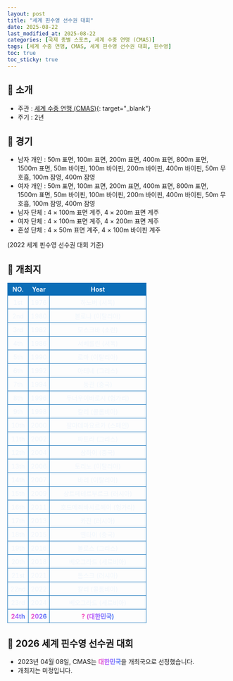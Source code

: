 ```yaml
---
layout: post
title: "세계 핀수영 선수권 대회"
date: 2025-08-22
last_modified_at: 2025-08-22
categories: [국제 종별 스포츠, 세계 수중 연맹 (CMAS)]
tags: [세계 수중 연맹, CMAS, 세계 핀수영 선수권 대회, 핀수영]
toc: true
toc_sticky: true
---
```

<style>
    /* 테이블 서식 */
    table {
        width: 100%;
        border-collapse: collapse;
        font-size: 14px;
        color: #f0f6fc;
      }
      th, td {
        border: 1px solid #0B6DB7;
        padding: 5px;
        text-align: center;
        font-weight: normal;
      }
</style>
## 📜 소개
* 주관 : [세계 수중 연맹 (CMAS)](https://www.cmas.org/){: target="_blank"}
* 주기 : 2년

## 📜 경기
* 남자 개인 : 50m 표면, 100m 표면, 200m 표면, 400m 표면, 800m 표면, 1500m 표면, 50m 바이핀, 100m 바이핀, 200m 바이핀, 400m 바이핀, 50m 무호흡, 100m 잠영, 400m 잠영
* 여자 개인 : 50m 표면, 100m 표면, 200m 표면, 400m 표면, 800m 표면, 1500m 표면, 50m 바이핀, 100m 바이핀, 200m 바이핀, 400m 바이핀, 50m 무호흡, 100m 잠영, 400m 잠영
* 남자 단체 : 4 × 100m 표면 계주, 4 × 200m 표면 계주
* 여자 단체 : 4 × 100m 표면 계주, 4 × 200m 표면 계주
* 혼성 단체 : 4 × 50m 표면 계주, 4 × 100m 바이핀 계주

(2022 세계 핀수영 선수권 대회 기준)

## 📜 개최지
<html>

<head>
    <meta charset="UTF-8">
</head>

<body>
    <table>
        <tr style="background: #0B6DB7;">
            <th style="width: 15%; font-weight: bold;">NO.</th>
            <th style="width: 15%; font-weight: bold;">Year</th>
            <th style="width: 70%; font-weight: bold;">Host</th>
        </tr>
        <tr>
            <th>1st</th>
            <th>1976</th>
            <th>하노버 (서독)</th>
        </tr>
        <tr>
            <th>2nd</th>
            <th>1980</th>
            <th>볼로냐 (이탈리아)</th>
        </tr>
        <tr>
            <th>3rd</th>
            <th>1982</th>
            <th>모스크바 (소련)</th>
        </tr>
        <tr>
            <th>4th</th>
            <th>1986</th>
            <th>서베를린 (서독)</th>
        </tr>
        <tr>
            <th>5th</th>
            <th>1990</th>
            <th>로마 (이탈리아)</th>
        </tr>
        <tr>
            <th>6th</th>
            <th>1992</th>
            <th>아테네 (그리스)</th>
        </tr>
        <tr>
            <th>7th</th>
            <th>1994</th>
            <th>둥관 (중국)</th>
        </tr>
        <tr>
            <th>8th</th>
            <th>1996</th>
            <th>두너우이바로시 (헝가리)</th>
        </tr>
        <tr>
            <th>9th</th>
            <th>1998</th>
            <th>칼리 (콜롬비아)</th>
        </tr>
        <tr>
            <th>10th</th>
            <th>2000</th>
            <th>팔마데마요르카 (스페인)</th>
        </tr>
        <tr>
            <th>11th</th>
            <th>2002</th>
            <th>파트라 (그리스)</th>
        </tr>
        <tr>
            <th>12th</th>
            <th>2004</th>
            <th>상하이 (중국)</th>
        </tr>
        <tr>
            <th>13th</th>
            <th>2006</th>
            <th>토리노 (이탈리아)</th>
        </tr>
        <tr>
            <th>14th</th>
            <th>2007</th>
            <th>바리 (이탈리아)</th>
        </tr>
        <tr>
            <th>15th</th>
            <th>2009</th>
            <th>상트페테르부르크 (러시아)</th>
        </tr>
        <tr>
            <th>16th</th>
            <th>2011</th>
            <th>호드메죄바샤르헤이 (헝가리)</th>
        </tr>
        <tr>
            <th>17th</th>
            <th>2013</th>
            <th>카잔 (러시아)</th>
        </tr>
        <tr>
            <th>18th</th>
            <th>2015</th>
            <th>옌타이 (중국)</th>
        </tr>
        <tr>
            <th>19th</th>
            <th>2016</th>
            <th>볼로스 (그리스)</th>
        </tr>
        <tr>
            <th>20th</th>
            <th>2018</th>
            <th>베오그라드 (세르비아)</th>
        </tr>
        <tr>
            <th>21st</th>
            <th>2021</th>
            <th>톰스크 (러시아)</th>
        </tr>
        <tr>
            <th>22nd</th>
            <th>2022</th>
            <th>칼리 (콜롬비아)</th>
        </tr>
        <tr>
            <th>23rd</th>
            <th>2024</th>
            <th>베오그라드 (세르비아)</th>
        </tr>
        <tr>
            <th><span style="background: text linear-gradient(to right, #FF43A8, #BE5DFA, #776CFF, #4172F2); font-weight: bold; -webkit-background-clip: text; -webkit-text-fill-color: transparent;">24th</span></th>
            <th><span style="background: text linear-gradient(to right, #FF43A8, #BE5DFA, #776CFF, #4172F2); font-weight: bold; -webkit-background-clip: text; -webkit-text-fill-color: transparent;">2026</span></th>
            <th><span style="background: text linear-gradient(to right, #FF43A8, #BE5DFA, #776CFF, #4172F2); font-weight: bold; -webkit-background-clip: text; -webkit-text-fill-color: transparent;">? (대한민국)</span></th>
        </tr>
    </table>
</body>

</html>

## 📜 2026 세계 핀수영 선수권 대회
* 2023년 04월 08일, CMAS는 <span style="background: text linear-gradient(to right, #FF43A8, #BE5DFA, #776CFF, #4172F2); font-weight: bold; -webkit-background-clip: text; -webkit-text-fill-color: transparent;">대한민국</span>을 개최국으로 선정했습니다.
* 개최지는 미정입니다.
